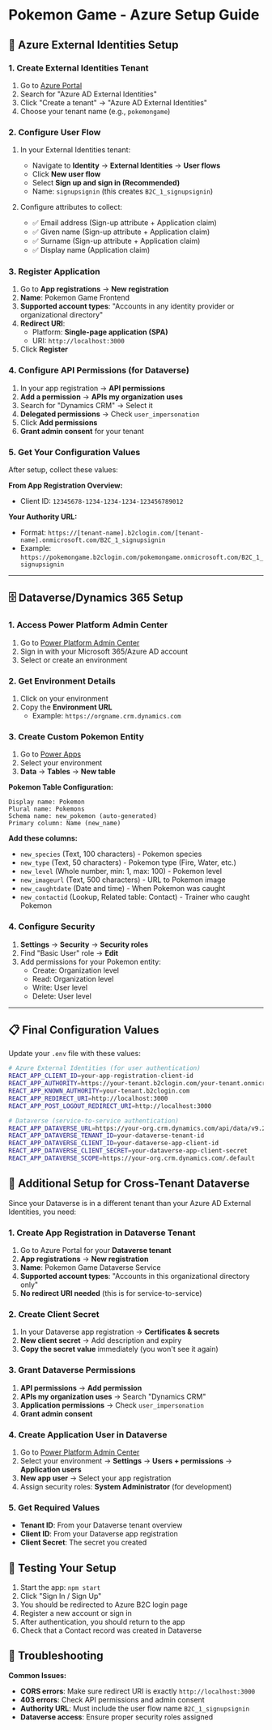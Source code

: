 # Pokemon Game - Azure Setup Guide

## 🔐 Azure External Identities Setup

### 1. Create External Identities Tenant
1. Go to [Azure Portal](https://portal.azure.com)
2. Search for "Azure AD External Identities"
3. Click "Create a tenant" → "Azure AD External Identities"
4. Choose your tenant name (e.g., `pokemongame`)

### 2. Configure User Flow
1. In your External Identities tenant:
   - Navigate to **Identity** → **External Identities** → **User flows**
   - Click **New user flow**
   - Select **Sign up and sign in (Recommended)**
   - Name: `signupsignin` (this creates `B2C_1_signupsignin`)

2. Configure attributes to collect:
   - ✅ Email address (Sign-up attribute + Application claim)
   - ✅ Given name (Sign-up attribute + Application claim)
   - ✅ Surname (Sign-up attribute + Application claim)
   - ✅ Display name (Application claim)

### 3. Register Application
1. Go to **App registrations** → **New registration**
2. **Name**: Pokemon Game Frontend
3. **Supported account types**: "Accounts in any identity provider or organizational directory"
4. **Redirect URI**: 
   - Platform: **Single-page application (SPA)**
   - URI: `http://localhost:3000`
5. Click **Register**

### 4. Configure API Permissions (for Dataverse)
1. In your app registration → **API permissions**
2. **Add a permission** → **APIs my organization uses**
3. Search for "Dynamics CRM" → Select it
4. **Delegated permissions** → Check `user_impersonation`
5. Click **Add permissions**
6. **Grant admin consent** for your tenant

### 5. Get Your Configuration Values
After setup, collect these values:

**From App Registration Overview:**
- Client ID: `12345678-1234-1234-1234-123456789012`

**Your Authority URL:**
- Format: `https://[tenant-name].b2clogin.com/[tenant-name].onmicrosoft.com/B2C_1_signupsignin`
- Example: `https://pokemongame.b2clogin.com/pokemongame.onmicrosoft.com/B2C_1_signupsignin`

---

## 🗄️ Dataverse/Dynamics 365 Setup

### 1. Access Power Platform Admin Center
1. Go to [Power Platform Admin Center](https://admin.powerplatform.microsoft.com)
2. Sign in with your Microsoft 365/Azure AD account
3. Select or create an environment

### 2. Get Environment Details
1. Click on your environment
2. Copy the **Environment URL**
   - Example: `https://orgname.crm.dynamics.com`

### 3. Create Custom Pokemon Entity
1. Go to [Power Apps](https://make.powerapps.com)
2. Select your environment
3. **Data** → **Tables** → **New table**

**Pokemon Table Configuration:**
```
Display name: Pokemon
Plural name: Pokemons
Schema name: new_pokemon (auto-generated)
Primary column: Name (new_name)
```

**Add these columns:**
- `new_species` (Text, 100 characters) - Pokemon species
- `new_type` (Text, 50 characters) - Pokemon type (Fire, Water, etc.)
- `new_level` (Whole number, min: 1, max: 100) - Pokemon level
- `new_imageurl` (Text, 500 characters) - URL to Pokemon image
- `new_caughtdate` (Date and time) - When Pokemon was caught
- `new_contactid` (Lookup, Related table: Contact) - Trainer who caught Pokemon

### 4. Configure Security
1. **Settings** → **Security** → **Security roles**
2. Find "Basic User" role → **Edit**
3. Add permissions for your Pokemon entity:
   - Create: Organization level
   - Read: Organization level  
   - Write: User level
   - Delete: User level

---

## 📋 Final Configuration Values

Update your `.env` file with these values:

```bash
# Azure External Identities (for user authentication)
REACT_APP_CLIENT_ID=your-app-registration-client-id
REACT_APP_AUTHORITY=https://your-tenant.b2clogin.com/your-tenant.onmicrosoft.com/B2C_1_signupsignin
REACT_APP_KNOWN_AUTHORITY=your-tenant.b2clogin.com
REACT_APP_REDIRECT_URI=http://localhost:3000
REACT_APP_POST_LOGOUT_REDIRECT_URI=http://localhost:3000

# Dataverse (service-to-service authentication)
REACT_APP_DATAVERSE_URL=https://your-org.crm.dynamics.com/api/data/v9.2
REACT_APP_DATAVERSE_TENANT_ID=your-dataverse-tenant-id
REACT_APP_DATAVERSE_CLIENT_ID=your-dataverse-app-client-id
REACT_APP_DATAVERSE_CLIENT_SECRET=your-dataverse-app-client-secret
REACT_APP_DATAVERSE_SCOPE=https://your-org.crm.dynamics.com/.default
```

## 🔧 Additional Setup for Cross-Tenant Dataverse

Since your Dataverse is in a different tenant than your Azure AD External Identities, you need:

### 1. Create App Registration in Dataverse Tenant
1. Go to Azure Portal for your **Dataverse tenant**
2. **App registrations** → **New registration**
3. **Name**: Pokemon Game Dataverse Service
4. **Supported account types**: "Accounts in this organizational directory only"
5. **No redirect URI needed** (this is for service-to-service)

### 2. Create Client Secret
1. In your Dataverse app registration → **Certificates & secrets**
2. **New client secret** → Add description and expiry
3. **Copy the secret value** immediately (you won't see it again)

### 3. Grant Dataverse Permissions
1. **API permissions** → **Add permission**
2. **APIs my organization uses** → Search "Dynamics CRM"
3. **Application permissions** → Check `user_impersonation`
4. **Grant admin consent**

### 4. Create Application User in Dataverse
1. Go to [Power Platform Admin Center](https://admin.powerplatform.microsoft.com)
2. Select your environment → **Settings** → **Users + permissions** → **Application users**
3. **New app user** → Select your app registration
4. Assign security roles: **System Administrator** (for development)

### 5. Get Required Values
- **Tenant ID**: From your Dataverse tenant overview
- **Client ID**: From your Dataverse app registration
- **Client Secret**: The secret you created

## 🧪 Testing Your Setup

1. Start the app: `npm start`
2. Click "Sign In / Sign Up"
3. You should be redirected to Azure B2C login page
4. Register a new account or sign in
5. After authentication, you should return to the app
6. Check that a Contact record was created in Dataverse

## 🔧 Troubleshooting

**Common Issues:**
- **CORS errors**: Make sure redirect URI is exactly `http://localhost:3000`
- **403 errors**: Check API permissions and admin consent
- **Authority URL**: Must include the user flow name `B2C_1_signupsignin`
- **Dataverse access**: Ensure proper security roles assigned
